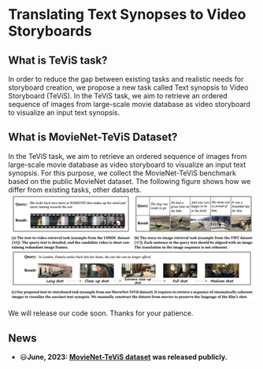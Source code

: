 # Translating Text Synopses to Video Storyboards

## What is TeViS task?

In order to reduce the gap between existing tasks and realistic needs for storyboard creation, we propose a new task called Text synopsis to Video Storyboard (TeViS). In the TeViS task, we aim to retrieve an ordered sequence of images from large-scale movie database as video storyboard to visualize an input text synopsis.

## What is MovieNet-TeViS Dataset?

In the TeViS task, we aim to retrieve an ordered sequence of images from large-scale movie database as video storyboard to visualize an input text synopsis. For this purpose, we collect the MovieNet-TeViS benchmark based on the public MovieNet dataset.
The following figure shows how we differ from existing tasks, other datasets.
<img src="figs/dataset.png" alt="dataset" style="zoom:50%;" />

We will release our code soon. Thanks for your patience.

## News

- :smiley:**June, 2023: [**MovieNet-TeViS dataset**]() was released publicly.**


